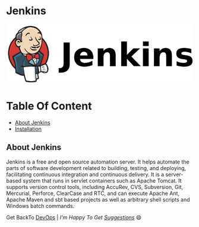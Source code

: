 Jenkins
=======

![Jenkins](img/Jenkins_logo_with_title.png)

Table Of Content
================

<!--ts-->
- [About Jenkins](#about_jenkins)
- [Installation](Jenkins_installation.md)
<!--te-->
<a name="about_jenkins"></a>

## About Jenkins

Jenkins is a free and open source automation server. It helps automate the parts of software development related to building, testing, and deploying, facilitating continuous integration and continuous delivery. It is a server-based system that runs in servlet containers such as Apache Tomcat. It supports version control tools, including AccuRev, CVS, Subversion, Git, Mercurial, Perforce, ClearCase and RTC, and can execute Apache Ant, Apache Maven and sbt based projects as well as arbitrary shell scripts and Windows batch commands.

Get BackTo [DevOps](../) |
_I'm Happy To Get [Suggestions](https://forms.gle/TbfdXQ5H3a3oSTjo6)_ :smile:
